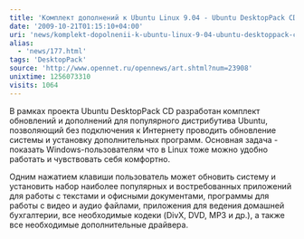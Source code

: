 ```yaml
---
title: 'Комплект дополнений к Ubuntu Linux 9.04 - Ubuntu DesktopPack CD'
date: '2009-10-21T01:15:10+04:00'
uri: 'news/komplekt-dopolnenii-k-ubuntu-linux-9-04-ubuntu-desktoppack-cd'
alias: 
  - 'news/177.html'
tags: 'DesktopPack'
source: 'http://www.opennet.ru/opennews/art.shtml?num=23908'
unixtime: 1256073310
visits: 1064
---
```

В рамках проекта Ubuntu DesktopPack CD разработан комплект обновлений и дополнений для популярного дистрибутива Ubuntu, позволяющий без подключения к Интернету проводить обновление системы и установку дополнительных программ.  Основная задача - показать Windows-пользователям что в Linux тоже можно удобно работать и чувствовать себя комфортно.

Одним нажатием клавиши пользователь может обновить систему и установить набор наиболее популярных и востребованных приложений для работы с текстами и офисными документами, программы для работы с видео и аудио файлами, приложения для ведения домашней бухгалтерии, все необходимые кодеки (DivX, DVD, MP3 и др.), а также все необходимые дополнительные драйвера.
